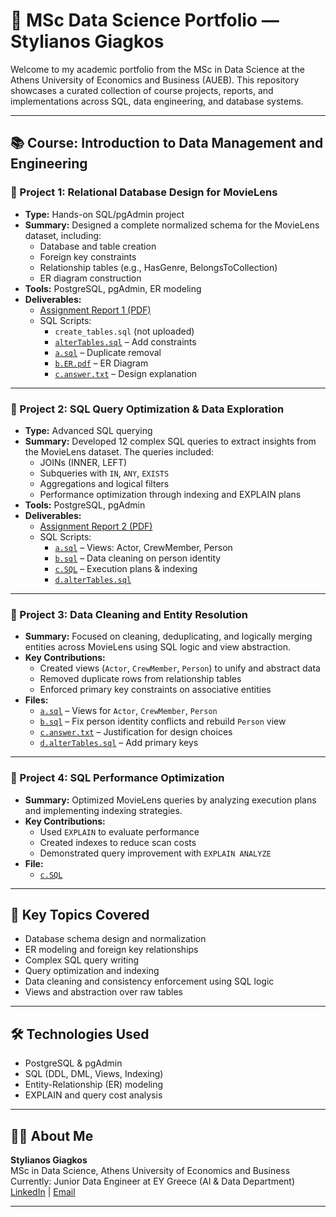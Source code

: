 # 📂 MSc Data Science Portfolio — Stylianos Giagkos

Welcome to my academic portfolio from the MSc in Data Science at the Athens University of Economics and Business (AUEB). This repository showcases a curated collection of course projects, reports, and implementations across SQL, data engineering, and database systems.

---

## 📚 Course: Introduction to Data Management and Engineering

### 📌 Project 1: Relational Database Design for MovieLens
- **Type:** Hands-on SQL/pgAdmin project
- **Summary:** Designed a complete normalized schema for the MovieLens dataset, including:
  - Database and table creation
  - Foreign key constraints
  - Relationship tables (e.g., HasGenre, BelongsToCollection)
  - ER diagram construction
- **Tools:** PostgreSQL, pgAdmin, ER modeling
- **Deliverables:**
  - [Assignment Report 1 (PDF)](./Report%20Assignment%201%20f3352410.pdf)
  - SQL Scripts:
    - `create_tables.sql` (not uploaded)
    - [`alterTables.sql`](./d.alterTables.sql) – Add constraints
    - [`a.sql`](./a.sql) – Duplicate removal
    - [`b.ER.pdf`](./b.ER.pdf) – ER Diagram
    - [`c.answer.txt`](./c.answer.txt) – Design explanation

---

### 📌 Project 2: SQL Query Optimization & Data Exploration
- **Type:** Advanced SQL querying
- **Summary:** Developed 12 complex SQL queries to extract insights from the MovieLens dataset. The queries included:
  - JOINs (INNER, LEFT)
  - Subqueries with `IN`, `ANY`, `EXISTS`
  - Aggregations and logical filters
  - Performance optimization through indexing and EXPLAIN plans
- **Tools:** PostgreSQL, pgAdmin
- **Deliverables:**
  - [Assignment Report 2 (PDF)](./Assignment%202%20Report%20Giagkos%20Stylianos%20f3352410.pdf)
  - SQL Scripts:
    - [`a.sql`](./a.sql) – Views: Actor, CrewMember, Person
    - [`b.sql`](./b.sql) – Data cleaning on person identity
    - [`c.SQL`](./c.SQL) – Execution plans & indexing
    - [`d.alterTables.sql`](./d.alterTables.sql)

---

### 📌 Project 3: Data Cleaning and Entity Resolution
- **Summary:** Focused on cleaning, deduplicating, and logically merging entities across MovieLens using SQL logic and view abstraction.
- **Key Contributions:**
  - Created views (`Actor`, `CrewMember`, `Person`) to unify and abstract data
  - Removed duplicate rows from relationship tables
  - Enforced primary key constraints on associative entities
- **Files:**
  - [`a.sql`](./a.sql) – Views for `Actor`, `CrewMember`, `Person`
  - [`b.sql`](./b.sql) – Fix person identity conflicts and rebuild `Person` view
  - [`c.answer.txt`](./c.answer.txt) – Justification for design choices
  - [`d.alterTables.sql`](./d.alterTables.sql) – Add primary keys

---

### 📌 Project 4: SQL Performance Optimization
- **Summary:** Optimized MovieLens queries by analyzing execution plans and implementing indexing strategies.
- **Key Contributions:**
  - Used `EXPLAIN` to evaluate performance
  - Created indexes to reduce scan costs
  - Demonstrated query improvement with `EXPLAIN ANALYZE`
- **File:**
  - [`c.SQL`](./c.SQL)

---

## 🧠 Key Topics Covered
- Database schema design and normalization
- ER modeling and foreign key relationships
- Complex SQL query writing
- Query optimization and indexing
- Data cleaning and consistency enforcement using SQL logic
- Views and abstraction over raw tables

---

## 🛠️ Technologies Used
- PostgreSQL & pgAdmin
- SQL (DDL, DML, Views, Indexing)
- Entity-Relationship (ER) modeling
- EXPLAIN and query cost analysis

---

## 👨‍🎓 About Me
**Stylianos Giagkos**  
MSc in Data Science, Athens University of Economics and Business  
Currently: Junior Data Engineer at EY Greece (AI & Data Department)  
[LinkedIn](https://linkedin.com/in/steliosgiagkos) | [Email](mailto:steliosgiagkos@outlook.com)

---